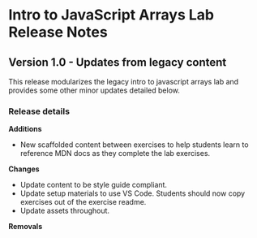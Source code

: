 <h1>
  <span class="headline">Intro to JavaScript Arrays Lab</span>
  <span class="subhead">Release Notes</span>
</h1>

## Version 1.0 - Updates from legacy content

This release modularizes the legacy intro to javascript arrays lab and provides some other minor updates detailed below.

### Release details

**Additions**

 - New scaffolded content between exercises to help students learn to reference MDN docs as they complete the lab exercises. 

**Changes**

- Update content to be style guide compliant.
- Update setup materials to use VS Code. Students should now copy exercises out of the exercise readme.
- Update assets throughout.

**Removals**


